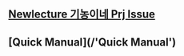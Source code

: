## [Newlecture 기농이네 Prj Issue](/기농이네_prj/Newlecture_기농이네_Prj_Issue.md)

## [Quick Manual](/'Quick Manual')
